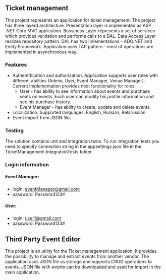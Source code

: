 ## Ticket management

This project represents an application for ticket management. The project has three layerd architecture. Presentation layer is implemented as ASP .NET Core MVC application. Bussiness Layer represents a set of services which provides validation  and performs calls to a DAL. Data Access Layer realizes repository pattern. DAL has two imlementations - ADO.NET and Entity Framework. Application uses TAP pattern - most of operations are implemented in asynchronous way.

### Features
- Authentification and authorization. Application supports user roles with different abilities (Admin, User, Event Manager, Venue Manager). Current implementation provides next functionality for roles:
    - User - has ability to see information about events and purchase seats on events. Each user can modify his profile information and see his purchase history. 
    - Event Manager - has ability to create, update and delete events.
- Localization. Supported languages: English, Russian, Belarussian.
- Event import from JSON file.
### Testing
The solution contains unit and integration tests. To run integration tests you need to specify connection string in the appsettings.json file in the TicketManagement.IntegrationTests folder.

### Login information
##### Event Manager:
- login: eventManager@gmail.com
- password: Password123#
##### User:
- login: user1@gmail.com
- password: Password123#

## Third Party Event Editor

This project is an utility for the Ticket management application. It provides the possibility to manage and extract events from another vendor. The application uses JSON file as storage and supports CRUD operations fo events. JSON file with events can be downloaded and used for import in the main application.
